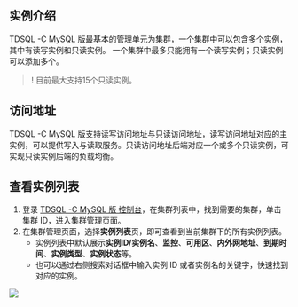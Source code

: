 
## 实例介绍
TDSQL -C MySQL 版最基本的管理单元为集群，一个集群中可以包含多个实例，其中有读写实例和只读实例。
一个集群中最多只能拥有一个读写实例；只读实例可以添加多个。
>! 目前最大支持15个只读实例。

## 访问地址
TDSQL -C MySQL 版支持读写访问地址与只读访问地址，读写访问地址对应的主实例，可以提供写入与读取服务。只读访问地址后端对应一个或多个只读实例，可实现只读实例后端的负载均衡。

## 查看实例列表
1. 登录 [TDSQL -C MySQL 版 控制台](https://console.cloud.tencent.com/cynosdb)，在集群列表中，找到需要的集群，单击集群 ID，进入集群管理页面。
2. 在集群管理页面，选择**实例列表**页，即可查看到当前集群下的所有实例列表。
   - 实例列表中默认展示**实例ID/实例名**、**监控**、**可用区**、**内外网地址**、**到期时间**、**实例类型**、**实例状态**等。
   - 也可以通过右侧搜索对话框中输入实例 ID 或者实例名的关键字，快速找到对应的实例。

![](https://main.qcloudimg.com/raw/9a0269a1535aa846f9971ed8a2378e46.png)
